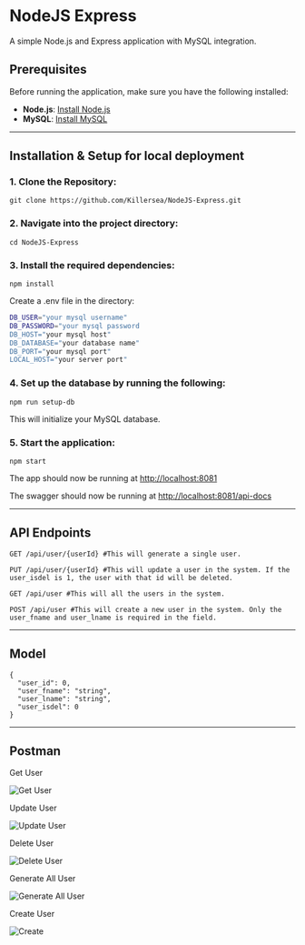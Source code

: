 # NodeJS Express

A simple Node.js and Express application with MySQL integration.

## Prerequisites

Before running the application, make sure you have the following installed:

- **Node.js**: [Install Node.js](https://nodejs.org/en/download/)
- **MySQL**: [Install MySQL]([https://dev.mysql.com/doc/refman/8.0/en/installing.html](https://dev.mysql.com/downloads/installer/))
---
## Installation & Setup for local deployment
### **1. Clone the Repository:**
```
git clone https://github.com/Killersea/NodeJS-Express.git
```

### **2. Navigate into the project directory:**
```
cd NodeJS-Express
```

### **3. Install the required dependencies:**
```
npm install

```
Create a .env file in the directory:
```sh
DB_USER="your mysql username"
DB_PASSWORD="your mysql password
DB_HOST="your mysql host"
DB_DATABASE="your database name"
DB_PORT="your mysql port"
LOCAL_HOST="your server port"
```

### **4. Set up the database by running the following:**
```
npm run setup-db
```
This will initialize your MySQL database.

### **5. Start the application:**
```
npm start
```
The app should now be running at [http://localhost:8081](http://localhost:8081)

The swagger should now be running at [http://localhost:8081/api-docs](http://localhost:8081/api-docs)

---
## API Endpoints
```
GET /api/user/{userId} #This will generate a single user.

PUT /api/user/{userId} #This will update a user in the system. If the user_isdel is 1, the user with that id will be deleted.

GET /api/user #This will all the users in the system.

POST /api/user #This will create a new user in the system. Only the user_fname and user_lname is required in the field.
```

---
## Model
```
{
  "user_id": 0,
  "user_fname": "string",
  "user_lname": "string",
  "user_isdel": 0
}
```

---
## Postman
Get User

![Get User](https://i.imgur.com/MxZWkbQ.png)

Update User

![Update User](https://i.imgur.com/OqdRBoE.png)

Delete User

![Delete User](https://i.imgur.com/oRromow.png)

Generate All User

![Generate All User](https://i.imgur.com/NxXAREu.png)

Create User

![Create](https://i.imgur.com/TxJ3sOq.png)


